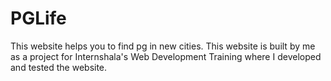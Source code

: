 # PGLife
This website helps you to find pg in new cities. This website is built by me as a project for Internshala's Web Development Training where I developed and tested the website.
